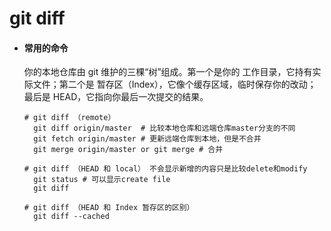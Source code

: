 # git diff

- #### 常用的命令  

  你的本地仓库由 git 维护的三棵“树”组成。第一个是你的 工作目录，它持有实际文件；第二个是 暂存区（Index），它像个缓存区域，临时保存你的改动；最后是 HEAD，它指向你最后一次提交的结果。

  ```
  # git diff （remote）
    git diff origin/master  # 比较本地仓库和远端仓库master分支的不同
    git fetch origin/master # 更新远端仓库到本地，但是不合并
    git merge origin/master or git merge # 合并

  # git diff （HEAD 和 local） 不会显示新增的内容只是比较delete和modify
    git status # 可以显示create file
    git diff

  # git diff （HEAD 和 Index 暂存区的区别）
    git diff --cached

  ```

